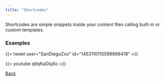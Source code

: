 ```yaml
---
title: "Shortcodes"
---
```


Shortcodes are simple snippets inside your content files calling built-in or custom templates.

### Examples

{{< tweet user="SanDiegoZoo" id="1453110110599868418" >}}

{{< youtube qtIqKaDlqXo >}}

[Back](/posts/05_whats_next)
